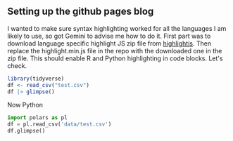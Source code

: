 ## Setting up the github pages blog

I wanted to make sure syntax highlighting worked for all the languages I am likely to use, so got Gemini to advise me how to do it. First part was to download language specific highlight JS zip file from [highlightjs](https://highlightjs.org/download). Then replace the highlight.min.js file in the repo with the downloaded one in the zip file. This should enable R and Python highlighting in code blocks. Let's check.

```r
library(tidyverse)
df <- read_csv("test.csv")
df |> glimpse()
```
Now Python

```Python
import polars as pl
df = pl.read_csv('data/test.csv')
df.glimpse()
```
